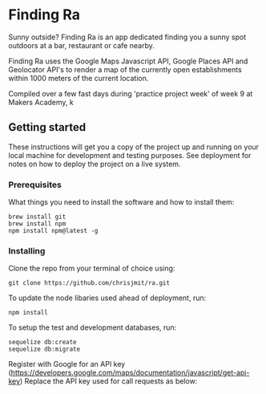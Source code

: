 Finding Ra
==================

Sunny outside? Finding Ra is an app dedicated finding you a sunny spot outdoors at a bar, restaurant or cafe nearby.

Finding Ra uses the Google Maps Javascript API, Google Places API and Geolocator
API's to render a map of the currently open establishments within 1000 meters of the current location.

Compiled over a few fast days during 'practice project week' of week 9 at Makers Academy, k


## Getting started

These instructions will get you a copy of the project up and running on your local machine for development and testing purposes. See deployment for notes on how to deploy the project on a live system.

### Prerequisites

What things you need to install the software and how to install them:

```
brew install git
brew install npm
npm install npm@latest -g
```

### Installing

Clone the repo from your terminal of choice using:
```
git clone https://github.com/chrisjmit/ra.git
```
To update the node libaries used ahead of deployment, run:
```
npm install
```
To setup the test and development databases, run:
```
sequelize db:create
sequelize db:migrate
```
Register with Google for an API key (https://developers.google.com/maps/documentation/javascript/get-api-key)
Replace the API key used for call requests as below:
<script src="https://maps.googleapis.com/maps/api/js?key=YOUR_API_KEY_HERE&libraries=places&callback=initMap"
```
Run a server in Node, using Nodemon, via:
```
npm run start:dev
```
Visit the server at http://localhost:3000
```



## Running tests
Testing uses Jasmine-Node and Zombie.js headless browser for click test events.
With a server running, as per installation:
```
npm run test
```

## Contributing
Please read [CONTRIBUTING.md] for details on our code of conduct, and the process for submitting pull requests to us.

## Versioning

## Authors
* **Ana-Maria Suciu**
* **Chris Mitchell**
* **Robert Jones**
* **Samuel Blausten**

## License
This project is licensed under the MIT License - see the [LICENSE.md](LICENSE.md) file for details

## Acknowledgments
*
*
* Bodhi the Hedgehog




### MVP User stories

```
As a user,
So I can find a place in the sun,
I want to see places around me on a map

As a user,
So I can enjoy myself,
I want to find a place where I can eat/drink in the sun

As a space,
So I can attract customers,
I can list the time the sun is available and the facilities available

As a user,
So I know if it is going to be sunny,
I want to be able to see the forecast at a location
```

### Additional User stories
```
As a user,
So I can share my experience,
I want to share a photo of the place I am at

As a user,
So I can let other people know,
I would like to add a review of the location

As a user,
So I can share my experience,
I need to be logged in

As a user,
So I can see what a spot looks like in advance,
I want to be able to post pictures for each location

As a user,
So I know how to get there quickly,
I want to find details and directions to the place of choice
```

